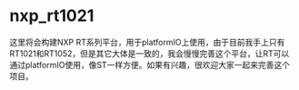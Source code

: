 # nxp_rt1021

这里将会构建NXP RT系列平台，用于platformIO上使用，由于目前我手上只有RT1021和RT1052，但是其它大体是一致的，我会慢慢完善这个平台，让RT可以通过platformIO使用，像ST一样方便。如果有兴趣，很欢迎大家一起来完善这个项目。